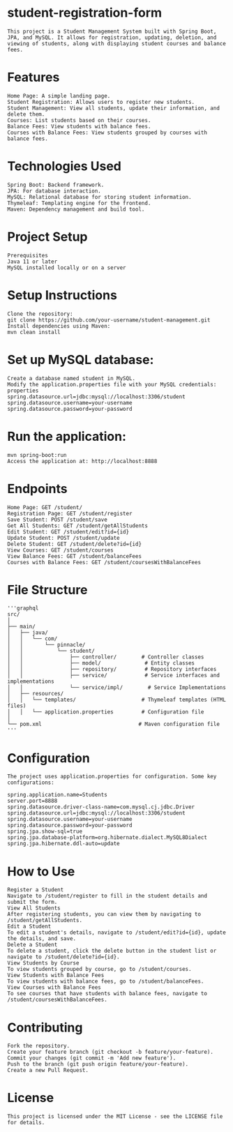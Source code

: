 # student-registration-form


    This project is a Student Management System built with Spring Boot, JPA, and MySQL. It allows for registration, updating, deletion, and viewing of students, along with displaying student courses and balance fees.

# Features
    Home Page: A simple landing page.
    Student Registration: Allows users to register new students.
    Student Management: View all students, update their information, and delete them.
    Courses: List students based on their courses.
    Balance Fees: View students with balance fees.
    Courses with Balance Fees: View students grouped by courses with balance fees.

# Technologies Used
    Spring Boot: Backend framework.
    JPA: For database interaction.
    MySQL: Relational database for storing student information.
    Thymeleaf: Templating engine for the frontend.
    Maven: Dependency management and build tool.

# Project Setup
    Prerequisites
    Java 11 or later
    MySQL installed locally or on a server

# Setup Instructions
    Clone the repository:
    git clone https://github.com/your-username/student-management.git
    Install dependencies using Maven:
    mvn clean install

# Set up MySQL database:

    Create a database named student in MySQL.
    Modify the application.properties file with your MySQL credentials:
    properties
    spring.datasource.url=jdbc:mysql://localhost:3306/student
    spring.datasource.username=your-username
    spring.datasource.password=your-password

# Run the application:
    mvn spring-boot:run
    Access the application at: http://localhost:8888

# Endpoints
    Home Page: GET /student/
    Registration Page: GET /student/register
    Save Student: POST /student/save
    Get All Students: GET /student/getAllStudents
    Edit Student: GET /student/edit?id={id}
    Update Student: POST /student/update
    Delete Student: GET /student/delete?id={id}
    View Courses: GET /student/courses
    View Balance Fees: GET /student/balanceFees
    Courses with Balance Fees: GET /student/coursesWithBalanceFees

# File Structure
    '''graphql
    src/
    │
    ├── main/
    │   ├── java/
    │   │   └── com/
    │   │       └── pinnacle/
    │   │           └── student/
    │   │               ├── controller/        # Controller classes
    │   │               ├── model/              # Entity classes
    │   │               ├── repository/         # Repository interfaces
    │   │               ├── service/            # Service interfaces and implementations
    │   │               └── service/impl/        # Service Implementations
    │   ├── resources/
    │   │   └── templates/                     # Thymeleaf templates (HTML files)
    │   │   └── application.properties         # Configuration file
    │
    └── pom.xml                               # Maven configuration file
    '''

# Configuration
    The project uses application.properties for configuration. Some key configurations:

    spring.application.name=Students
    server.port=8888
    spring.datasource.driver-class-name=com.mysql.cj.jdbc.Driver
    spring.datasource.url=jdbc:mysql://localhost:3306/student
    spring.datasource.username=your-username
    spring.datasource.password=your-password
    spring.jpa.show-sql=true
    spring.jpa.database-platform=org.hibernate.dialect.MySQL8Dialect
    spring.jpa.hibernate.ddl-auto=update

# How to Use
    Register a Student
    Navigate to /student/register to fill in the student details and submit the form.
    View All Students
    After registering students, you can view them by navigating to /student/getAllStudents.
    Edit a Student
    To edit a student's details, navigate to /student/edit?id={id}, update the details, and save.
    Delete a Student
    To delete a student, click the delete button in the student list or navigate to /student/delete?id={id}.
    View Students by Course
    To view students grouped by course, go to /student/courses.
    View Students with Balance Fees
    To view students with balance fees, go to /student/balanceFees.
    View Courses with Balance Fees
    To see courses that have students with balance fees, navigate to /student/coursesWithBalanceFees.

# Contributing
    Fork the repository.
    Create your feature branch (git checkout -b feature/your-feature).
    Commit your changes (git commit -m 'Add new feature').
    Push to the branch (git push origin feature/your-feature).
    Create a new Pull Request.

# License
    This project is licensed under the MIT License - see the LICENSE file for details.